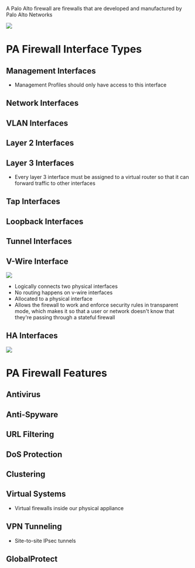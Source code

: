A Palo Alto firewall are firewalls that are developed and manufactured by Palo Alto Networks

![](https://github.com/JonmarCorpuz/SecondBrain/blob/main/Assets/Whitespace.png)

# PA Firewall Interface Types

## Management Interfaces

* Management Profiles should only have access to this interface

## Network Interfaces

## VLAN Interfaces

## Layer 2 Interfaces

## Layer 3 Interfaces

* Every layer 3 interface must be assigned to a virtual router so that it can forward traffic to other interfaces

## Tap Interfaces

## Loopback Interfaces

## Tunnel Interfaces

## V-Wire Interface

![](https://github.com/JonmarCorpuz/SecondBrain/blob/main/Assets/fdertetretwetrtrtwrterreryttytrytryetwtertwrtwfgdhdfghdf.png)

* Logically connects two physical interfaces
* No routing happens on v-wire interfaces
* Allocated to a physical interface
* Allows the firewall to work and enforce security rules in transparent mode, which makes it so that a user or network doesn't know that they're passing through a stateful firewall

## HA Interfaces

![](https://github.com/JonmarCorpuz/SecondBrain/blob/main/Assets/Whitespace.png)

# PA Firewall Features

## Antivirus

## Anti-Spyware

## URL Filtering

## DoS Protection

## Clustering

## Virtual Systems

* Virtual firewalls inside our physical appliance

## VPN Tunneling

* Site-to-site IPsec tunnels

## GlobalProtect
